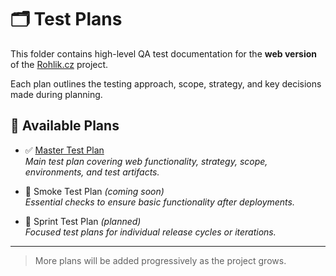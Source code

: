 # 🗂️ Test Plans

This folder contains high-level QA test documentation for the **web version** of the [Rohlik.cz](https://www.rohlik.cz/en-CZ) project.

Each plan outlines the testing approach, scope, strategy, and key decisions made during planning.

## 📄 Available Plans

- ✅ [Master Test Plan](./Master_Test_Plan.md)  
  _Main test plan covering web functionality, strategy, scope, environments, and test artifacts._

- 🧪 Smoke Test Plan *(coming soon)*  
  _Essential checks to ensure basic functionality after deployments._

- 🚀 Sprint Test Plan *(planned)*  
  _Focused test plans for individual release cycles or iterations._

---

> More plans will be added progressively as the project grows.
